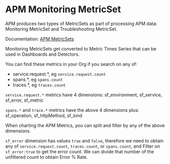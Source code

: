 # APM Monitoring MetricSet

APM produces two types of MetricSets as part of processing APM data: Monitoring MetricSet and Troubleshooting MetricSet.

Documentation: [APM MetricSets](https://docs.signalfx.com/en/latest/apm/apm-concepts/apm-metricsets.html)

Monitoring MetricSets get converted to Metric Times Series that can be used in Dashboards and Detectors.

You can find these metrics in your Org if you search on any of:
- service.request.*, eg `service.request.count` 
- spans.*, eg `spans.count`
- traces.*, eg `traces.count`

`service.request.*` metrics have 4 dimensions: sf_environment, sf_service, sf_error, sf_metric

`spans.*` and `trace.*` metrics have the above 4 dimensions plus: sf_operation, sf_httpMethod, sf_kind

When charting the APM Metrics, you can split and filter by any of the above dimensions. 

`sf_error` dimension has values `true` and `false`, therefore we need to obtain any of `service.request.count`, `traces.count`, or `spans.count`, and Filter on `sf_error:true` to get the error count.
We can divide that number of the unfiltered count to obtain Error % Rate.

